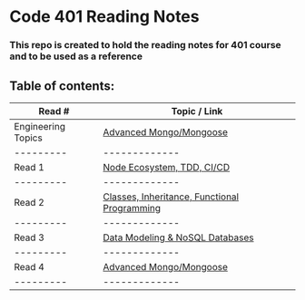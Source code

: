 # Code 401 Reading Notes

### This repo is created to hold the reading notes for 401 course and to be used as a reference

## Table of contents:

Read # | Topic / Link|
---------|-------------
Engineering Topics | [Advanced Mongo/Mongoose](https://hishamalnaji.github.io/reading-notes-401/Engineering-Topics)|
---------|-------------
Read 1 | [Node Ecosystem, TDD, CI/CD](https://hishamalnaji.github.io/reading-notes-401/read01)|
---------|-------------
Read 2 | [Classes, Inheritance, Functional Programming](https://hishamalnaji.github.io/reading-notes-401/read02)|
---------|-------------
Read 3 | [Data Modeling & NoSQL Databases](https://hishamalnaji.github.io/reading-notes-401/read03)|
---------|-------------
Read 4 | [Advanced Mongo/Mongoose](https://hishamalnaji.github.io/reading-notes-401/read04)|
---------|-------------


